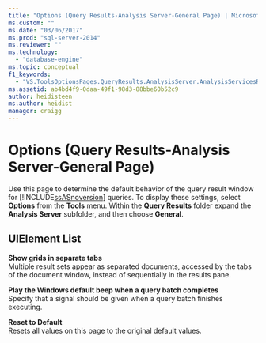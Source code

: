 ```yaml
---
title: "Options (Query Results-Analysis Server-General Page) | Microsoft Docs"
ms.custom: ""
ms.date: "03/06/2017"
ms.prod: "sql-server-2014"
ms.reviewer: ""
ms.technology: 
  - "database-engine"
ms.topic: conceptual
f1_keywords: 
  - "VS.ToolsOptionsPages.QueryResults.AnalysisServer.AnalysisServicesResulstsGeneral"
ms.assetid: ab4bd4f9-0daa-49f1-98d3-88bbe60b52c9
author: heidisteen
ms.author: heidist
manager: craigg
---
```

# Options (Query Results-Analysis Server-General Page)
  Use this page to determine the default behavior of the query result window for [!INCLUDE[ssASnoversion](../includes/ssasnoversion-md.md)] queries. To display these settings, select **Options** from the **Tools** menu. Within the **Query Results** folder expand the **Analysis Server** subfolder, and then choose **General**.  
  
## UIElement List  
 **Show grids in separate tabs**  
 Multiple result sets appear as separated documents, accessed by the tabs of the document window, instead of sequentially in the results pane.  
  
 **Play the Windows default beep when a query batch completes**  
 Specify that a signal should be given when a query batch finishes executing.  
  
 **Reset to Default**  
 Resets all values on this page to the original default values.  
  
  
